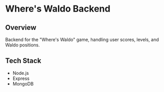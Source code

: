 # Where's Waldo Backend

## Overview
Backend for the "Where's Waldo" game, handling user scores, levels, and Waldo positions.

## Tech Stack
- Node.js
- Express
- MongoDB
